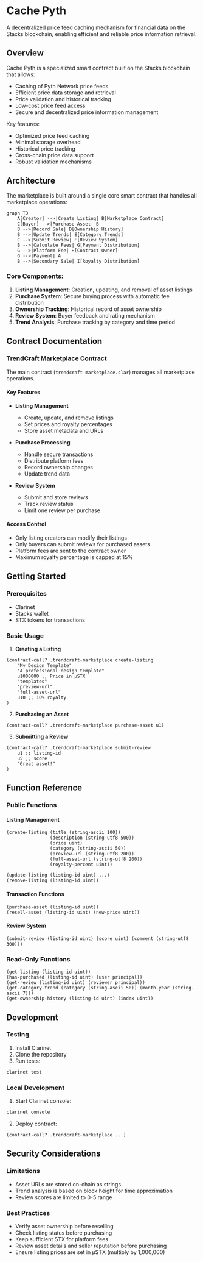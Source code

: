 # Cache Pyth

A decentralized price feed caching mechanism for financial data on the Stacks blockchain, enabling efficient and reliable price information retrieval.

## Overview

Cache Pyth is a specialized smart contract built on the Stacks blockchain that allows:
- Caching of Pyth Network price feeds
- Efficient price data storage and retrieval
- Price validation and historical tracking
- Low-cost price feed access
- Secure and decentralized price information management

Key features:
- Optimized price feed caching
- Minimal storage overhead
- Historical price tracking
- Cross-chain price data support
- Robust validation mechanisms

## Architecture

The marketplace is built around a single core smart contract that handles all marketplace operations:

```mermaid
graph TD
    A[Creator] -->|Create Listing| B[Marketplace Contract]
    C[Buyer] -->|Purchase Asset| B
    B -->|Record Sale| D[Ownership History]
    B -->|Update Trends| E[Category Trends]
    C -->|Submit Review| F[Review System]
    B -->|Calculate Fees| G[Payment Distribution]
    G -->|Platform Fee| H[Contract Owner]
    G -->|Payment| A
    B -->|Secondary Sale| I[Royalty Distribution]
```

### Core Components:
1. **Listing Management**: Creation, updating, and removal of asset listings
2. **Purchase System**: Secure buying process with automatic fee distribution
3. **Ownership Tracking**: Historical record of asset ownership
4. **Review System**: Buyer feedback and rating mechanism
5. **Trend Analysis**: Purchase tracking by category and time period

## Contract Documentation

### TrendCraft Marketplace Contract

The main contract (`trendcraft-marketplace.clar`) manages all marketplace operations.

#### Key Features

- **Listing Management**
  - Create, update, and remove listings
  - Set prices and royalty percentages
  - Store asset metadata and URLs

- **Purchase Processing**
  - Handle secure transactions
  - Distribute platform fees
  - Record ownership changes
  - Update trend data

- **Review System**
  - Submit and store reviews
  - Track review status
  - Limit one review per purchase

#### Access Control
- Only listing creators can modify their listings
- Only buyers can submit reviews for purchased assets
- Platform fees are sent to the contract owner
- Maximum royalty percentage is capped at 15%

## Getting Started

### Prerequisites
- Clarinet
- Stacks wallet
- STX tokens for transactions

### Basic Usage

1. **Creating a Listing**
```clarity
(contract-call? .trendcraft-marketplace create-listing 
    "My Design Template"
    "A professional design template"
    u1000000 ;; Price in µSTX
    "templates"
    "preview-url"
    "full-asset-url"
    u10 ;; 10% royalty
)
```

2. **Purchasing an Asset**
```clarity
(contract-call? .trendcraft-marketplace purchase-asset u1)
```

3. **Submitting a Review**
```clarity
(contract-call? .trendcraft-marketplace submit-review 
    u1 ;; listing-id
    u5 ;; score
    "Great asset!"
)
```

## Function Reference

### Public Functions

#### Listing Management
```clarity
(create-listing (title (string-ascii 100)) 
                (description (string-utf8 500)) 
                (price uint) 
                (category (string-ascii 50))
                (preview-url (string-utf8 200))
                (full-asset-url (string-utf8 200))
                (royalty-percent uint))

(update-listing (listing-id uint) ...)
(remove-listing (listing-id uint))
```

#### Transaction Functions
```clarity
(purchase-asset (listing-id uint))
(resell-asset (listing-id uint) (new-price uint))
```

#### Review System
```clarity
(submit-review (listing-id uint) (score uint) (comment (string-utf8 300)))
```

### Read-Only Functions
```clarity
(get-listing (listing-id uint))
(has-purchased (listing-id uint) (user principal))
(get-review (listing-id uint) (reviewer principal))
(get-category-trend (category (string-ascii 50)) (month-year (string-ascii 7)))
(get-ownership-history (listing-id uint) (index uint))
```

## Development

### Testing
1. Install Clarinet
2. Clone the repository
3. Run tests:
```bash
clarinet test
```

### Local Development
1. Start Clarinet console:
```bash
clarinet console
```
2. Deploy contract:
```clarity
(contract-call? .trendcraft-marketplace ...)
```

## Security Considerations

### Limitations
- Asset URLs are stored on-chain as strings
- Trend analysis is based on block height for time approximation
- Review scores are limited to 0-5 range

### Best Practices
- Verify asset ownership before reselling
- Check listing status before purchasing
- Keep sufficient STX for platform fees
- Review asset details and seller reputation before purchasing
- Ensure listing prices are set in µSTX (multiply by 1,000,000)